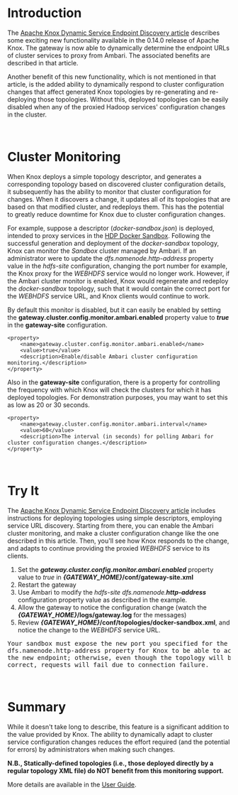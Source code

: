 # Introduction

The [Apache Knox Dynamic Service Endpoint Discovery article](https://community.hortonworks.com/articles/154912/apache-knox-dynamic-service-endpoint-discovery.html)
describes some exciting new functionality available in the 0.14.0 release of Apache Knox. The gateway is now able to dynamically determine the endpoint URLs of
cluster services to proxy from Ambari. The associated benefits are described in that article.

Another benefit of this new functionality, which is not mentioned in that article, is the added ability to dynamically respond to cluster configuration changes that
affect generated Knox topologies by re-generating and re-deploying those topologies. Without this, deployed topologies can be easily disabled when any of the proxied
Hadoop services' configuration changes in the cluster.

<br>

# Cluster Monitoring

When Knox deploys a simple topology descriptor, and generates a corresponding topology based on discovered cluster configuration details, it subsequently has the
ability to monitor that cluster configuration for changes. When it discovers a change, it updates all of its topologies that are based on that modified cluster, and
redeploys them. This has the potential to greatly reduce downtime for Knox due to cluster configuration changes.

For example, suppose a descriptor (*docker-sandbox.json*) is deployed, intended to proxy services in the [HDP Docker Sandbox](https://hortonworks.com/downloads/#sandbox).
Following the successful generation and deployment of the *docker-sandbox* topology, Knox can monitor the *Sandbox* cluster managed by Ambari. If an administrator were to
update the *dfs.namenode.http-address* property value in the *hdfs-site* configuration, changing the port number for example, the Knox proxy for the *WEBHDFS* service would
no longer work. However, if the Ambari cluster monitor is enabled, Knox would regenerate and redeploy the *docker-sandbox* topology, such that it would contain the correct
port for the *WEBHDFS* service URL, and Knox clients would continue to work.

By default this monitor is disabled, but it can easily be enabled by setting the __gateway.cluster.config.monitor.ambari.enabled__ property value to __*true*__ in
the __gateway-site__ configuration.

    <property>
        <name>gateway.cluster.config.monitor.ambari.enabled</name>
        <value>true</value>
        <description>Enable/disable Ambari cluster configuration monitoring.</description>
    </property>

Also in the __gateway-site__ configuration, there is a property for controlling the frequency with which Knox will check the clusters for which it has deployed topologies.
For demonstration purposes, you may want to set this as low as 20 or 30 seconds.

    <property>
        <name>gateway.cluster.config.monitor.ambari.interval</name>
        <value>60</value>
        <description>The interval (in seconds) for polling Ambari for cluster configuration changes.</description>
    </property>

<br>

# Try It

The [Apache Knox Dynamic Service Endpoint Discovery article](https://community.hortonworks.com/articles/154912/apache-knox-dynamic-service-endpoint-discovery.html)
includes instructions for deploying topologies using simple descriptors, employing service URL discovery. Starting from there, you can enable the Ambari cluster
monitoring, and make a cluster configuration change like the one described in this article. Then, you'll see how Knox responds to the change, and adapts to
continue providing the proxied *WEBHDFS* service to its clients.

1. Set the __*gateway.cluster.config.monitor.ambari.enabled*__ property value to *true* in __*{GATEWAY_HOME}*/conf/gateway-site.xml__
2. Restart the gateway
3. Use Ambari to modify the *hdfs-site dfs.namenode.__http-address__* configuration property value as described in the example.
4. Allow the gateway to notice the configuration change
       (watch the __*{GATEWAY_HOME}*/logs/gateway.log__ for the messages)
5. Review __*{GATEWAY_HOME}*/conf/topologies/docker-sandbox.xml__, and notice the change to the *WEBHDFS* service URL.

<pre>
Your sandbox must expose the new port you specified for the
dfs.namenode.http-address property for Knox to be able to access
the new endpoint; otherwise, even though the topology will be
correct, requests will fail due to connection failure.
</pre>

<br>

# Summary

While it doesn't take long to describe, this feature is a significant addition to the value provided by Knox. The ability to dynamically adapt to cluster
service configuration changes reduces the effort required (and the potential for errors) by administrators when making such changes.


__N.B., Statically-defined topologies (i.e., those deployed directly by a regular topology XML file) do NOT benefit from this monitoring support.__


More details are available in the [User Guide](http://knox.apache.org/books/knox-0-14-0/user-guide.html).


<br><br><br><br>



